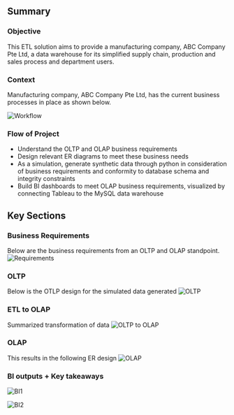## Summary
### Objective
This ETL solution aims to provide a manufacturing company, ABC Company Pte Ltd, a data warehouse for its simplified supply chain, production and sales process and department users.


### Context
Manufacturing company, ABC Company Pte Ltd, has the current business processes in place as shown below.

![Workflow](https://user-images.githubusercontent.com/55055667/88260646-5bf51c00-ccf7-11ea-8fa3-31af2ef62fe6.png)


### Flow of Project
- Understand the OLTP and OLAP business requirements
- Design relevant ER diagrams to meet these business needs
- As a simulation, generate synthetic data through python in consideration of business requirements and conformity to database schema and integrity constraints
- Build BI dashboards to meet OLAP business requirements, visualized by connecting Tableau to the MySQL data warehouse


## Key Sections
### Business Requirements
Below are the business requirements from an OLTP and OLAP standpoint.
![Requirements](https://user-images.githubusercontent.com/55055667/88262070-171eb480-ccfa-11ea-85fa-c3eeb5cfd151.png)

### OLTP
Below is the OTLP design for the simulated data generated
![OLTP](https://user-images.githubusercontent.com/55055667/88261473-f570fd80-ccf8-11ea-9c3c-ae15e09dcc08.png)

### ETL to OLAP
Summarized transformation of data
![OLTP to OLAP](https://user-images.githubusercontent.com/55055667/88261873-ae373c80-ccf9-11ea-8ff0-e10941b2be5b.png)

### OLAP
This results in the following ER design
![OLAP](https://user-images.githubusercontent.com/55055667/88261917-c3ac6680-ccf9-11ea-93fd-806c1de61c60.png)

### BI outputs + Key takeaways
![BI1](https://user-images.githubusercontent.com/55055667/88262162-3fa6ae80-ccfa-11ea-9380-6fbdd74f4028.png)


![BI2](https://user-images.githubusercontent.com/55055667/88262178-46cdbc80-ccfa-11ea-9c30-1106a6a4eca6.png)
